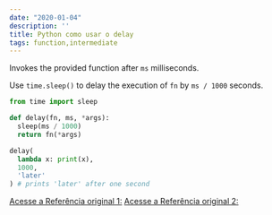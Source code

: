 ```yaml
---
date: "2020-01-04"
description: ''
title: Python como usar o delay
tags: function,intermediate
---
```


Invokes the provided function after `ms` milliseconds.

Use `time.sleep()` to delay the execution of `fn` by `ms / 1000` seconds.

```py
from time import sleep

def delay(fn, ms, *args):
  sleep(ms / 1000)
  return fn(*args)
```

```py
delay(
  lambda x: print(x),
  1000,
  'later'
) # prints 'later' after one second
```

[Acesse a Referência original 1:](https://www.pythonsheets.com/)
[Acesse a Referência original 2:](https://www.pythoncheatsheet.org/)

